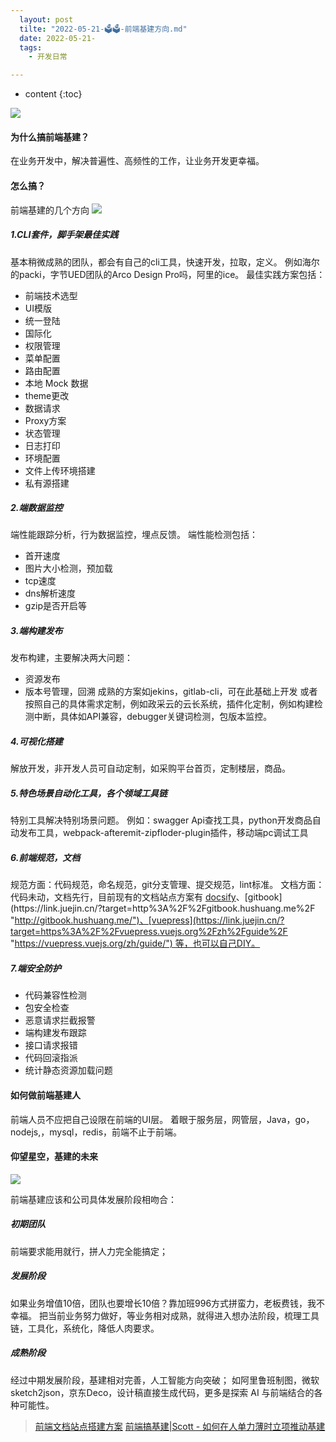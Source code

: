 ```yaml
---
  layout: post
  tilte: "2022-05-21-🗳🗳-前端基建方向.md"
  date: 2022-05-21-
  tags: 
    - 开发日常

---
```



* content
{:toc}


![](https://upload-images.jianshu.io/upload_images/15312191-19f413876eea9b49.png?imageMogr2/auto-orient/strip%7CimageView2/2/w/1240)

#### 为什么搞前端基建？
在业务开发中，解决普遍性、高频性的工作，让业务开发更幸福。
#### 怎么搞？
前端基建的几个方向
![](https://upload-images.jianshu.io/upload_images/15312191-b506acf308b5255d.png?imageMogr2/auto-orient/strip%7CimageView2/2/w/1240)


#####  1.CLI套件，脚手架最佳实践
基本稍微成熟的团队，都会有自己的cli工具，快速开发，拉取，定义。
例如海尔的packi，字节UED团队的Arco Design Pro吗，阿里的ice。
最佳实践方案包括：
- 前端技术选型
-  UI模版
- 统一登陆
- 国际化
- 权限管理
- 菜单配置
- 路由配置
- 本地 Mock 数据
- theme更改
- 数据请求
- Proxy方案
- 状态管理
- 日志打印
- 环境配置
- 文件上传环境搭建
- 私有源搭建

##### 2.端数据监控
端性能跟踪分析，行为数据监控，埋点反馈。
端性能检测包括：
- 首开速度
- 图片大小检测，预加载
- tcp速度
- dns解析速度
- gzip是否开启等
 #####  3.端构建发布
发布构建，主要解决两大问题：
- 资源发布
- 版本号管理，回溯
成熟的方案如jekins，gitlab-cli，可在此基础上开发
或者按照自己的具体需求定制，例如政采云的云长系统，插件化定制，例如构建检测中断，具体如API兼容，debugger关键词检测，包版本监控。
#####  4.可视化搭建
解放开发，非开发人员可自动定制，如采购平台首页，定制楼层，商品。
#####  5.特色场景自动化工具，各个领域工具链
特别工具解决特别场景问题。
例如：swagger Api查找工具，python开发商品自动发布工具，webpack-afteremit-zipfloder-plugin插件，移动端pc调试工具
##### 6.前端规范，文档
规范方面：代码规范，命名规范，git分支管理、提交规范，lint标准。
文档方面：代码未动，文档先行，目前现有的文档站点方案有 [docsify](https://link.juejin.cn/?target=https%3A%2F%2Fdocsify.js.org%2F%23%2F%3Fid%3Ddocsify "https://docsify.js.org/#/?id=docsify")、[gitbook](https://link.juejin.cn/?target=http%3A%2F%2Fgitbook.hushuang.me%2F "http://gitbook.hushuang.me/")、[vuepress](https://link.juejin.cn/?target=https%3A%2F%2Fvuepress.vuejs.org%2Fzh%2Fguide%2F "https://vuepress.vuejs.org/zh/guide/") 等，也可以自己DIY。

##### 7.端安全防护
  - 代码兼容性检测
  - 包安全检查
  - 恶意请求拦截报警
  - 端构建发布跟踪
  - 接口请求报错
  - 代码回滚指派
  - 统计静态资源加载问题
#### 如何做前端基建人
前端人员不应把自己设限在前端的UI层。
着眼于服务层，网管层，Java，go，nodejs,，mysql，redis，前端不止于前端。
#### 仰望星空，基建的未来
![](https://upload-images.jianshu.io/upload_images/15312191-4b06f06f03f9a278.png?imageMogr2/auto-orient/strip%7CimageView2/2/w/1240)


前端基建应该和公司具体发展阶段相吻合：

##### 初期团队
前端要求能用就行，拼人力完全能搞定；
##### 发展阶段
如果业务增值10倍，团队也要增长10倍？靠加班996方式拼蛮力，老板费钱，我不幸福。
把当前业务努力做好，等业务相对成熟，就得进入想办法阶段，梳理工具链，工具化，系统化，降低人肉要求。
##### 成熟阶段
经过中期发展阶段，基建相对完善，人工智能方向突破；
如阿里鲁班制图，微软sketch2json，京东Deco，设计稿直接生成代码，更多是探索 AI 与前端结合的各种可能性。
>[前端文档站点搭建方案](https://juejin.cn/post/6844904132076126222)
> [前端搞基建|Scott - 如何在人单力薄时立项推动基建](https://zhuanlan.zhihu.com/p/148514252)
